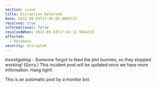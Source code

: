 ```yaml
---
section: issue
title: Disruption Detected
date: 2022-09-03T17:00:09.908372Z
resolved: true
informational: false
resolvedWhen: 2022-09-03T17:01:12.994433Z
affected:
  - Database
severity: disrupted
---
```

*Investigating* - _Someone_ forgot to feed the plot bunnies, so they stopped working! (Sorry.) This incident post will be updated once we have more information. Hang tight!

This is an automatic post by a monitor bot.
        